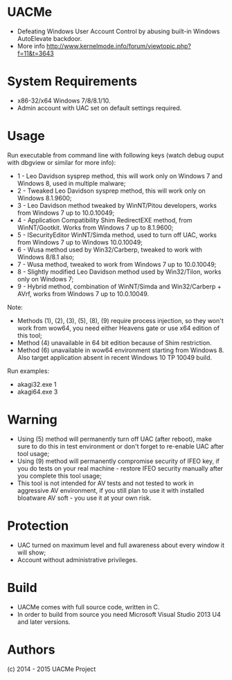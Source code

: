 # UACMe
* Defeating Windows User Account Control by abusing built-in Windows AutoElevate backdoor.
* More info http://www.kernelmode.info/forum/viewtopic.php?f=11&t=3643

# System Requirements

* x86-32/x64 Windows 7/8/8.1/10.
* Admin account with UAC set on default settings required.

# Usage

Run executable from command line with following keys (watch debug ouput with dbgview or similar for more info):
* 1 - Leo Davidson sysprep method, this will work only on Windows 7 and Windows 8, used in multiple malware;
* 2 - Tweaked Leo Davidson sysprep method, this will work only on Windows 8.1.9600;
* 3 - Leo Davidson method tweaked by WinNT/Pitou developers, works from Windows 7 up to 10.0.10049;
* 4 - Application Compatibility Shim RedirectEXE method, from WinNT/Gootkit. Works from Windows 7 up to 8.1.9600;
* 5 - ISecurityEditor WinNT/Simda method, used to turn off UAC, works from Windows 7 up to Windows 10.0.10049;
* 6 - Wusa method used by Win32/Carberp, tweaked to work with Windows 8/8.1 also;
* 7 - Wusa method, tweaked to work from Windows 7 up to 10.0.10049;
* 8 - Slightly modified Leo Davidson method used by Win32/Tilon, works only on Windows 7;
* 9 - Hybrid method, combination of WinNT/Simda and Win32/Carberp + AVrf, works from Windows 7 up to 10.0.10049.

Note:
* Methods (1), (2), (3), (5), (8), (9) require process injection, so they won't work from wow64, you need either Heavens gate or use x64 edition of this tool;
* Method (4) unavailable in 64 bit edition because of Shim restriction.
* Method (6) unavailable in wow64 environment starting from Windows 8. Also target application absent in recent Windows 10 TP 10049 build.

Run examples:
* akagi32.exe 1
* akagi64.exe 3

# Warning
* Using (5) method will permanently turn off UAC (after reboot), make sure to do this in test environment or don't forget to re-enable UAC after tool usage;
* Using (9) method will permanently compromise security of IFEO key, if you do tests on your real machine - restore IFEO security manually after you complete this tool usage;
* This tool is not intended for AV tests and not tested to work in aggressive AV environment, if you still plan to use it with installed bloatware AV soft - you use it at your own risk.

# Protection
* UAC turned on maximum level and full awareness about every window it will show;
* Account without administrative privileges.

# Build 

* UACMe comes with full source code, written in C.
* In order to build from source you need Microsoft Visual Studio 2013 U4 and later versions.
 
# Authors

(c) 2014 - 2015 UACMe Project
